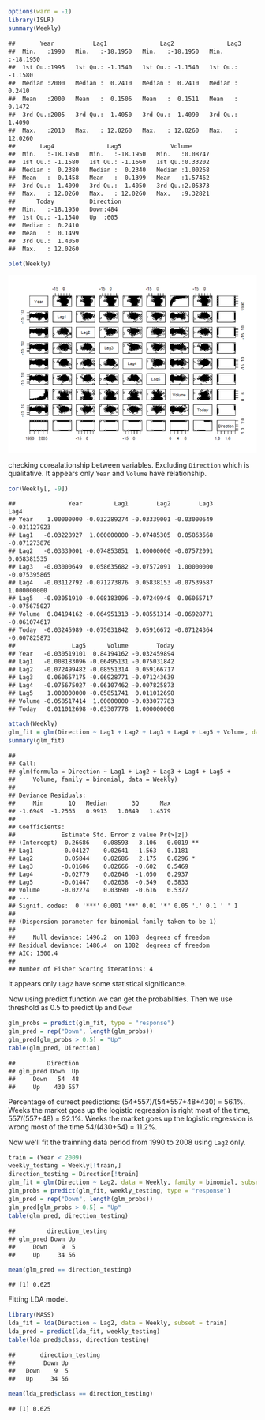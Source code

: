 ``` r
options(warn = -1)
library(ISLR)
summary(Weekly)
```

    ##       Year           Lag1               Lag2               Lag3         
    ##  Min.   :1990   Min.   :-18.1950   Min.   :-18.1950   Min.   :-18.1950  
    ##  1st Qu.:1995   1st Qu.: -1.1540   1st Qu.: -1.1540   1st Qu.: -1.1580  
    ##  Median :2000   Median :  0.2410   Median :  0.2410   Median :  0.2410  
    ##  Mean   :2000   Mean   :  0.1506   Mean   :  0.1511   Mean   :  0.1472  
    ##  3rd Qu.:2005   3rd Qu.:  1.4050   3rd Qu.:  1.4090   3rd Qu.:  1.4090  
    ##  Max.   :2010   Max.   : 12.0260   Max.   : 12.0260   Max.   : 12.0260  
    ##       Lag4               Lag5              Volume       
    ##  Min.   :-18.1950   Min.   :-18.1950   Min.   :0.08747  
    ##  1st Qu.: -1.1580   1st Qu.: -1.1660   1st Qu.:0.33202  
    ##  Median :  0.2380   Median :  0.2340   Median :1.00268  
    ##  Mean   :  0.1458   Mean   :  0.1399   Mean   :1.57462  
    ##  3rd Qu.:  1.4090   3rd Qu.:  1.4050   3rd Qu.:2.05373  
    ##  Max.   : 12.0260   Max.   : 12.0260   Max.   :9.32821  
    ##      Today          Direction 
    ##  Min.   :-18.1950   Down:484  
    ##  1st Qu.: -1.1540   Up  :605  
    ##  Median :  0.2410             
    ##  Mean   :  0.1499             
    ##  3rd Qu.:  1.4050             
    ##  Max.   : 12.0260

``` r
plot(Weekly)
```

![](10_files/figure-markdown_github/unnamed-chunk-2-1.png)

checking corealationship between variables. Excluding `Direction` which is qualitative. It appears only `Year` and `Volume` have relationship.

``` r
cor(Weekly[, -9])
```

    ##               Year         Lag1        Lag2        Lag3         Lag4
    ## Year    1.00000000 -0.032289274 -0.03339001 -0.03000649 -0.031127923
    ## Lag1   -0.03228927  1.000000000 -0.07485305  0.05863568 -0.071273876
    ## Lag2   -0.03339001 -0.074853051  1.00000000 -0.07572091  0.058381535
    ## Lag3   -0.03000649  0.058635682 -0.07572091  1.00000000 -0.075395865
    ## Lag4   -0.03112792 -0.071273876  0.05838153 -0.07539587  1.000000000
    ## Lag5   -0.03051910 -0.008183096 -0.07249948  0.06065717 -0.075675027
    ## Volume  0.84194162 -0.064951313 -0.08551314 -0.06928771 -0.061074617
    ## Today  -0.03245989 -0.075031842  0.05916672 -0.07124364 -0.007825873
    ##                Lag5      Volume        Today
    ## Year   -0.030519101  0.84194162 -0.032459894
    ## Lag1   -0.008183096 -0.06495131 -0.075031842
    ## Lag2   -0.072499482 -0.08551314  0.059166717
    ## Lag3    0.060657175 -0.06928771 -0.071243639
    ## Lag4   -0.075675027 -0.06107462 -0.007825873
    ## Lag5    1.000000000 -0.05851741  0.011012698
    ## Volume -0.058517414  1.00000000 -0.033077783
    ## Today   0.011012698 -0.03307778  1.000000000

``` r
attach(Weekly)
glm_fit = glm(Direction ~ Lag1 + Lag2 + Lag3 + Lag4 + Lag5 + Volume, data = Weekly, family = binomial)
summary(glm_fit)
```

    ## 
    ## Call:
    ## glm(formula = Direction ~ Lag1 + Lag2 + Lag3 + Lag4 + Lag5 + 
    ##     Volume, family = binomial, data = Weekly)
    ## 
    ## Deviance Residuals: 
    ##     Min       1Q   Median       3Q      Max  
    ## -1.6949  -1.2565   0.9913   1.0849   1.4579  
    ## 
    ## Coefficients:
    ##             Estimate Std. Error z value Pr(>|z|)   
    ## (Intercept)  0.26686    0.08593   3.106   0.0019 **
    ## Lag1        -0.04127    0.02641  -1.563   0.1181   
    ## Lag2         0.05844    0.02686   2.175   0.0296 * 
    ## Lag3        -0.01606    0.02666  -0.602   0.5469   
    ## Lag4        -0.02779    0.02646  -1.050   0.2937   
    ## Lag5        -0.01447    0.02638  -0.549   0.5833   
    ## Volume      -0.02274    0.03690  -0.616   0.5377   
    ## ---
    ## Signif. codes:  0 '***' 0.001 '**' 0.01 '*' 0.05 '.' 0.1 ' ' 1
    ## 
    ## (Dispersion parameter for binomial family taken to be 1)
    ## 
    ##     Null deviance: 1496.2  on 1088  degrees of freedom
    ## Residual deviance: 1486.4  on 1082  degrees of freedom
    ## AIC: 1500.4
    ## 
    ## Number of Fisher Scoring iterations: 4

It appears only `Lag2` have some statistical significance.

Now using predict function we can get the probablities. Then we use threshold as 0.5 to predict `Up` and `Down`

``` r
glm_probs = predict(glm_fit, type = "response")
glm_pred = rep("Down", length(glm_probs))
glm_pred[glm_probs > 0.5] = "Up"
table(glm_pred, Direction)
```

    ##         Direction
    ## glm_pred Down  Up
    ##     Down   54  48
    ##     Up    430 557

Percentage of currect predictions: (54+557)/(54+557+48+430) = 56.1%. Weeks the market goes up the logistic regression is right most of the time, 557/(557+48) = 92.1%. Weeks the market goes up the logistic regression is wrong most of the time 54/(430+54) = 11.2%.

Now we'll fit the trainning data period from 1990 to 2008 using `Lag2` only.

``` r
train = (Year < 2009)
weekly_testing = Weekly[!train,]
direction_testing = Direction[!train]
glm_fit = glm(Direction ~ Lag2, data = Weekly, family = binomial, subset = train)
glm_probs = predict(glm_fit, weekly_testing, type = "response")
glm_pred = rep("Down", length(glm_probs))
glm_pred[glm_probs > 0.5] = "Up"
table(glm_pred, direction_testing)
```

    ##         direction_testing
    ## glm_pred Down Up
    ##     Down    9  5
    ##     Up     34 56

``` r
mean(glm_pred == direction_testing)
```

    ## [1] 0.625

Fitting LDA model.

``` r
library(MASS)
lda_fit = lda(Direction ~ Lag2, data = Weekly, subset = train)
lda_pred = predict(lda_fit, weekly_testing)
table(lda_pred$class, direction_testing)
```

    ##       direction_testing
    ##        Down Up
    ##   Down    9  5
    ##   Up     34 56

``` r
mean(lda_pred$class == direction_testing)
```

    ## [1] 0.625
